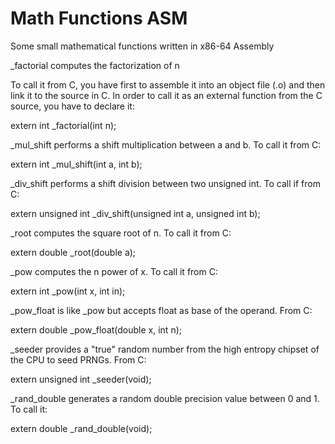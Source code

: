 # Math Functions ASM
 Some small mathematical functions written in x86-64 Assembly
 
 _factorial computes the factorization of n
 
 To call it from C, you have first to assemble it into an object file (.o) and then link it to the source in C.
 In order to call it as an external function from the C source, you have to declare it:
 
 extern int _factorial(int n);
 
 _mul_shift performs a shift multiplication between a and b. To call it from C:
 
 extern int _mul_shift(int a, int b);
 
 _div_shift performs a shift division between two unsigned int. To call if from C:
 
 extern unsigned int _div_shift(unsigned int a, unsigned int b);
 
 _root computes the square root of n. To call it from C:
 
 extern double _root(double a);
 
 _pow computes the n power of x. To call it from C:
 
 extern int _pow(int x, int in);
 
 _pow_float is like _pow but accepts float as base of the operand. From C:
 
 extern double _pow_float(double x, int n);
 
 _seeder provides a "true" random number from the high entropy chipset of the CPU to seed PRNGs. From C:
 
 extern unsigned int _seeder(void); 
 
 _rand_double generates a random double precision value between 0 and 1. To call it:
 
 extern double _rand_double(void);
